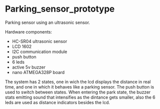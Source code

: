 # Parking_sensor_prototype
Parking sensor using an ultrasonic sensor.

Hardware components: 
- HC-SR04 ultrasonic sensor
- LCD 1602
- I2C communication module
- push button
- 6 leds
- active 5v buzzer
- nano ATMEGA328P board

The system has 2 states, one in wich the lcd displays the distance in real time, and one in which it behaves like a parking sensor. The push button is used to switch between states. When entering the park state, the buzzer stats emitting sound that intensifies as the dintance gets smaller, also the 6 leds are used as distance indicators besides the lcd.


